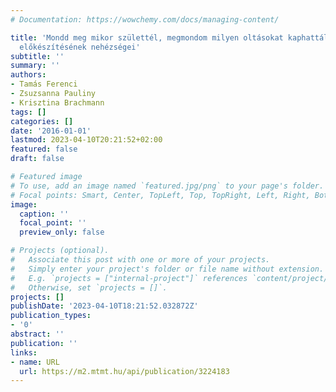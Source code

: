 ```yaml
---
# Documentation: https://wowchemy.com/docs/managing-content/

title: 'Mondd meg mikor születtél, megmondom milyen oltásokat kaphattál: egy program
  előkészítésének nehézségei'
subtitle: ''
summary: ''
authors:
- Tamás Ferenci
- Zsuzsanna Pauliny
- Krisztina Brachmann
tags: []
categories: []
date: '2016-01-01'
lastmod: 2023-04-10T20:21:52+02:00
featured: false
draft: false

# Featured image
# To use, add an image named `featured.jpg/png` to your page's folder.
# Focal points: Smart, Center, TopLeft, Top, TopRight, Left, Right, BottomLeft, Bottom, BottomRight.
image:
  caption: ''
  focal_point: ''
  preview_only: false

# Projects (optional).
#   Associate this post with one or more of your projects.
#   Simply enter your project's folder or file name without extension.
#   E.g. `projects = ["internal-project"]` references `content/project/deep-learning/index.md`.
#   Otherwise, set `projects = []`.
projects: []
publishDate: '2023-04-10T18:21:52.032872Z'
publication_types:
- '0'
abstract: ''
publication: ''
links:
- name: URL
  url: https://m2.mtmt.hu/api/publication/3224183
---
```

